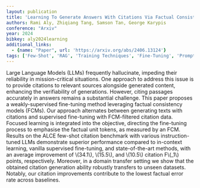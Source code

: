 ```yaml
---
layout: publication
title: 'Learning To Generate Answers With Citations Via Factual Consistency Models'
authors: Rami Aly, Zhiqiang Tang, Samson Tan, George Karypis
conference: "Arxiv"
year: 2024
bibkey: aly2024learning
additional_links:
  - {name: "Paper", url: 'https://arxiv.org/abs/2406.13124'}
tags: ['Few-Shot', 'RAG', 'Training Techniques', 'Fine-Tuning', 'Prompting', 'In-Context Learning', 'Pretraining Methods']
---
```

Large Language Models (LLMs) frequently hallucinate, impeding their
reliability in mission-critical situations. One approach to address this issue
is to provide citations to relevant sources alongside generated content,
enhancing the verifiability of generations. However, citing passages accurately
in answers remains a substantial challenge. This paper proposes a
weakly-supervised fine-tuning method leveraging factual consistency models
(FCMs). Our approach alternates between generating texts with citations and
supervised fine-tuning with FCM-filtered citation data. Focused learning is
integrated into the objective, directing the fine-tuning process to emphasise
the factual unit tokens, as measured by an FCM. Results on the ALCE few-shot
citation benchmark with various instruction-tuned LLMs demonstrate superior
performance compared to in-context learning, vanilla supervised fine-tuning,
and state-of-the-art methods, with an average improvement of \\(34.1\\), \\(15.5\\),
and \\(10.5\\) citation F\\(_1\\) points, respectively. Moreover, in a domain transfer
setting we show that the obtained citation generation ability robustly
transfers to unseen datasets. Notably, our citation improvements contribute to
the lowest factual error rate across baselines.
